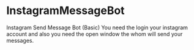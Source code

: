 # InstagramMessageBot
Instagram Send Message Bot (Basic)
 You need the login your instagram account and also you need the open window the whom will send your messages.
